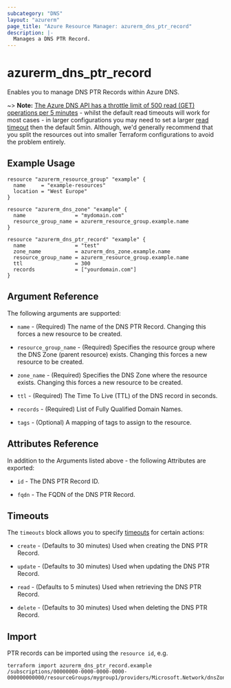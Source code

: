 ```yaml
---
subcategory: "DNS"
layout: "azurerm"
page_title: "Azure Resource Manager: azurerm_dns_ptr_record"
description: |-
  Manages a DNS PTR Record.
---
```


# azurerm_dns_ptr_record

Enables you to manage DNS PTR Records within Azure DNS.

~> **Note:** [The Azure DNS API has a throttle limit of 500 read (GET) operations per 5 minutes](https://docs.microsoft.com/azure/azure-resource-manager/management/request-limits-and-throttling#network-throttling) - whilst the default read timeouts will work for most cases - in larger configurations you may need to set a larger [read timeout](https://www.terraform.io/language/resources/syntax#operation-timeouts) then the default 5min. Although, we'd generally recommend that you split the resources out into smaller Terraform configurations to avoid the problem entirely.

## Example Usage

```hcl
resource "azurerm_resource_group" "example" {
  name     = "example-resources"
  location = "West Europe"
}

resource "azurerm_dns_zone" "example" {
  name                = "mydomain.com"
  resource_group_name = azurerm_resource_group.example.name
}

resource "azurerm_dns_ptr_record" "example" {
  name                = "test"
  zone_name           = azurerm_dns_zone.example.name
  resource_group_name = azurerm_resource_group.example.name
  ttl                 = 300
  records             = ["yourdomain.com"]
}
```

## Argument Reference

The following arguments are supported:

* `name` - (Required) The name of the DNS PTR Record. Changing this forces a new resource to be created.

* `resource_group_name` - (Required) Specifies the resource group where the DNS Zone (parent resource) exists. Changing this forces a new resource to be created.

* `zone_name` - (Required) Specifies the DNS Zone where the resource exists. Changing this forces a new resource to be created.

* `ttl` - (Required) The Time To Live (TTL) of the DNS record in seconds.

* `records` - (Required) List of Fully Qualified Domain Names.

* `tags` - (Optional) A mapping of tags to assign to the resource.

## Attributes Reference

In addition to the Arguments listed above - the following Attributes are exported:

* `id` - The DNS PTR Record ID.

* `fqdn` - The FQDN of the DNS PTR Record.

## Timeouts

The `timeouts` block allows you to specify [timeouts](https://www.terraform.io/language/resources/syntax#operation-timeouts) for certain actions:

* `create` - (Defaults to 30 minutes) Used when creating the DNS PTR Record.

* `update` - (Defaults to 30 minutes) Used when updating the DNS PTR Record.

* `read` - (Defaults to 5 minutes) Used when retrieving the DNS PTR Record.

* `delete` - (Defaults to 30 minutes) Used when deleting the DNS PTR Record.

## Import

PTR records can be imported using the `resource id`, e.g.

```shell
terraform import azurerm_dns_ptr_record.example /subscriptions/00000000-0000-0000-0000-000000000000/resourceGroups/mygroup1/providers/Microsoft.Network/dnsZones/zone1/PTR/myrecord1
```
